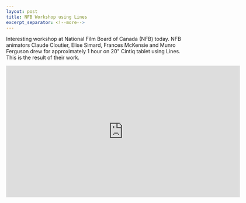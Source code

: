 ```yaml
---
layout: post
title: NFB Workshop using Lines
excerpt_separator: <!--more-->
---
```


Interesting workshop at National Film Board of Canada (NFB) today. NFB animators Claude Cloutier, Elise Simard, Frances McKensie and Munro Ferguson drew for approximately 1 hour on 20" Cintiq tablet using Lines. This is the result of their work.

<iframe src="https://player.vimeo.com/video/156698362?loop=1" width="640" height="360" frameborder="0" webkitallowfullscreen mozallowfullscreen allowfullscreen></iframe>
<!--more-->
